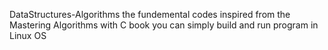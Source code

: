 DataStructures-Algorithms the fundemental codes inspired from the Mastering Algorithms with C book 
you can simply build and run program in Linux OS
